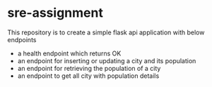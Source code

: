 # sre-assignment
This repository is to create a simple flask api application with below endpoints
- a health endpoint which returns OK
- an endpoint for inserting or updating a city and its population
- an endpoint for retrieving the population of a city
- an endpoint to get all city with population details
